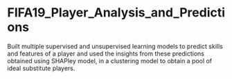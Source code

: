 # FIFA19_Player_Analysis_and_Predictions
Built multiple supervised and unsupervised learning models to predict skills and features of a player and used the insights from these predictions obtained using SHAPley model, in a clustering model to obtain a pool of ideal substitute players.
